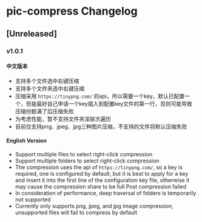 <!-- Keep a Changelog guide -> https://keepachangelog.com -->

# pic-compress Changelog

## [Unreleased]

### v1.0.1
#### 中文版本
- 支持多个文件选中右键压缩
- 支持多个文件夹选中右键压缩
- 压缩采用 `https://tinypng.com/` 的api，所以需要一个key，默认已配置一个，但是最好自己申请一个key插入到配置key文件的第一行，否则可能导致压缩份额满了后压缩失败
- 为考虑性能，暂不支持文件夹深层次遍历
- 目前仅支持png、jpeg、jpg三种图片压缩，不支持的文件将默认压缩失败

#### English Version
- Support multiple files to select right-click compression
- Support multiple folders to select right-click compression
- The compression uses the api of `https://tinypng.com/`, so a key is required, one is configured by default, but it is best to apply for a key and insert it into the first line of the configuration key file, otherwise it may cause the compression share to be full Post compression failed
- In consideration of performance, deep traversal of folders is temporarily not supported
- Currently only supports png, jpeg, and jpg image compression, unsupported files will fail to compress by default